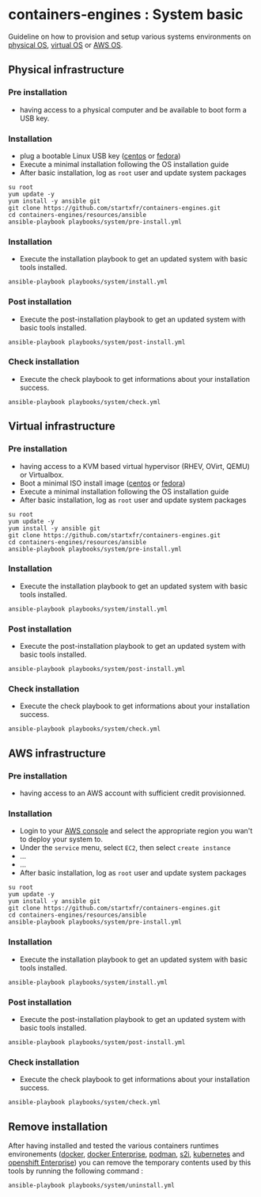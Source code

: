 # containers-engines : System basic


Guideline on how to provision and setup various systems environments on 
[physical OS](#physical-infrastructure), [virtual OS](#virtual-infrastructure) or 
[AWS OS](#aws-infrastructure).


## Physical infrastructure


### Pre installation

- having access to a physical computer and be available to boot form a USB key.

### Installation

- plug a bootable Linux USB key ([centos](https://wiki.centos.org/HowTos/InstallFromUSBkey)
  or [fedora](https://fedoraproject.org/wiki/How_to_create_and_use_Live_USB/fr))
- Execute a minimal installation following the OS installation guide
- After basic installation, log as `root` user and update system packages
```
su root
yum update -y
yum install -y ansible git
git clone https://github.com/startxfr/containers-engines.git
cd containers-engines/resources/ansible
ansible-playbook playbooks/system/pre-install.yml
```

### Installation

- Execute the installation playbook to get an updated system with basic tools
  installed.
```
ansible-playbook playbooks/system/install.yml
```

### Post installation

- Execute the post-installation playbook to get an updated system with basic tools
  installed.
```
ansible-playbook playbooks/system/post-install.yml
```

### Check installation

- Execute the check playbook to get informations about your installation success.
```
ansible-playbook playbooks/system/check.yml
```


## Virtual infrastructure


### Pre installation

- having access to a KVM based virtual hypervisor (RHEV, OVirt, QEMU) or 
  Virtualbox.
- Boot a minimal ISO install image ([centos](http://isoredirect.centos.org/centos/7/isos/x86_64/CentOS-7-x86_64-Minimal-1810.iso)
  or [fedora](https://getfedora.org/fr/workstation/download/))
- Execute a minimal installation following the OS installation guide
- After basic installation, log as `root` user and update system packages
```
su root
yum update -y
yum install -y ansible git
git clone https://github.com/startxfr/containers-engines.git
cd containers-engines/resources/ansible
ansible-playbook playbooks/system/pre-install.yml
```

### Installation

- Execute the installation playbook to get an updated system with basic tools
  installed.
```
ansible-playbook playbooks/system/install.yml
```

### Post installation

- Execute the post-installation playbook to get an updated system with basic tools
  installed.
```
ansible-playbook playbooks/system/post-install.yml
```

### Check installation

- Execute the check playbook to get informations about your installation success.
```
ansible-playbook playbooks/system/check.yml
```


## AWS infrastructure


### Pre installation

- having access to an AWS account with sufficient credit provisionned.

### Installation

- Login to your [AWS console](https://console.aws.amazon.com/console/home?nc2=h_ct&src=header-signin)
  and select the appropriate region you wan't to deploy  your system to.
- Under the `service` menu, select `EC2`, then select `create instance`
- ...
- ...
- After basic installation, log as `root` user and update system packages
```
su root
yum update -y
yum install -y ansible git
git clone https://github.com/startxfr/containers-engines.git
cd containers-engines/resources/ansible
ansible-playbook playbooks/system/pre-install.yml
```

### Installation

- Execute the installation playbook to get an updated system with basic tools
  installed.
```
ansible-playbook playbooks/system/install.yml
```

### Post installation

- Execute the post-installation playbook to get an updated system with basic tools
  installed.
```
ansible-playbook playbooks/system/post-install.yml
```

### Check installation

- Execute the check playbook to get informations about your installation success.
```
ansible-playbook playbooks/system/check.yml
```

## Remove installation

After having installed and tested the various containers runtimes 
environements ([docker](Docker.md), [docker Enterprise](DockerEE.md), 
[podman](Podman.md), [s2i](S2I.md), [kubernetes](Kubernetes.md) 
and [openshift Enterprise](Openshift.md)) you can remove the temporary contents
used by this tools by running the following command :
```
ansible-playbook playbooks/system/uninstall.yml
```
